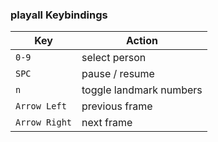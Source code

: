 ### playall Keybindings
Key | Action
------|------
`0-9` | select person
`SPC` | pause / resume
`n` | toggle landmark numbers
`Arrow Left` | previous frame
`Arrow Right` | next frame
